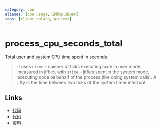 ```yaml
---
category: cpu
aliases: [cpu usage, 进程cpu使用率]
tags: [client_golang, process]
---
```

# process_cpu_seconds_total

Total user and system CPU time spent in seconds.

> it uses `utime` – number of ticks executing code in user mode, measured in jiffies, with `stime` – jiffies spent in the system mode, executing code on behalf of the process (like doing system calls). A jiffy is the time between two ticks of the system timer interrupt. 

## Links

- [代码](https://github.com/prometheus/client_golang/blob/master/prometheus/process_collector.go#L29)
- [代码](https://github.com/prometheus/client_golang/blob/master/prometheus/process_collector_other.go#L41)
- [资料](https://povilasv.me/prometheus-go-metrics/#)